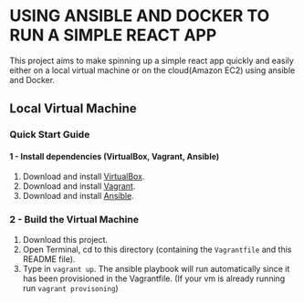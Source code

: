 # USING ANSIBLE AND DOCKER TO RUN A SIMPLE REACT APP 

This project aims to make spinning up a simple react app quickly and easily either on a local virtual machine or on the cloud(Amazon EC2) using ansible and Docker.

## Local Virtual Machine

### Quick Start Guide

#### 1 - Install dependencies (VirtualBox, Vagrant, Ansible)

  1. Download and install [VirtualBox](https://www.virtualbox.org/wiki/Downloads).
  2. Download and install [Vagrant](http://www.vagrantup.com/downloads.html).
  3. Download and install [Ansible](https://docs.ansible.com/ansible/latest/installation_guide/intro_installation.html).

### 2 - Build the Virtual Machine

  1. Download this project.
  2. Open Terminal, cd to this directory (containing the `Vagrantfile` and this README file).
  3. Type in `vagrant up`. The ansible playbook will run automatically since it has been provisioned in the Vagrantfile. (If  your vm is already running run `vagrant provisoning`)
